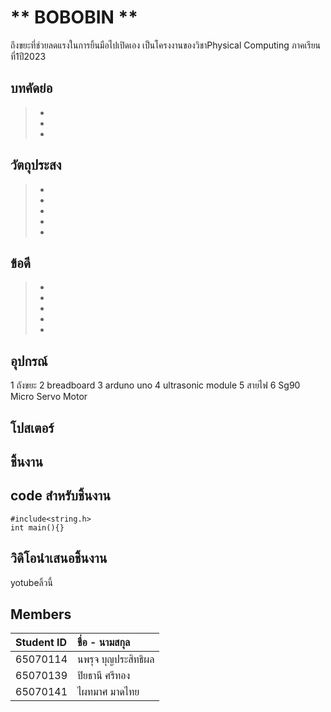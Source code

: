 # ** **BOBOBIN** **
ถึงขยะที่ช่วยลดแรงในการยิ้นมือไปเปิดเอง เป็นโครงงานของวิชาPhysical Computing ภาคเรียนที่1ปี2023

## บทคัดย่อ
> *
> *
> *
## วัตถุประสง
> *
> *
> *
> *
> *
## ข้อดี
> *
> *
> *
> *
> *

## อุปกรณ์
1 ถังขยะ
2 breadboard
3 arduno uno
4 ultrasonic module
5 สายไฟ
6 Sg90 Micro Servo Motor
## โปสเตอร์


## ชิ้นงาน
## code สำหรับชิ้นงาน
```
#include<string.h>
int main(){}
```

## วิดิโอนำเสนอชิ้นงาน
yotubeลิ้วนี้

## Members
| Student ID | ชื่อ - นามสกุล |
| :--------  | :-------- |
|   65070114 |   นพรุจ บุญประสิทธิผล |
|   65070139 |   ปิยธานี ศรีทอง   |
|   65070141 |   ไผทมาศ มาดไทย  |]

